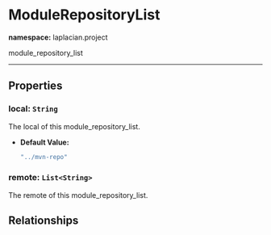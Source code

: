 # **ModuleRepositoryList**
**namespace:** laplacian.project

module_repository_list



---

## Properties

### local: `String`
The local of this module_repository_list.
- **Default Value:**
  ```kotlin
  "../mvn-repo"
  ```

### remote: `List<String>`
The remote of this module_repository_list.

## Relationships